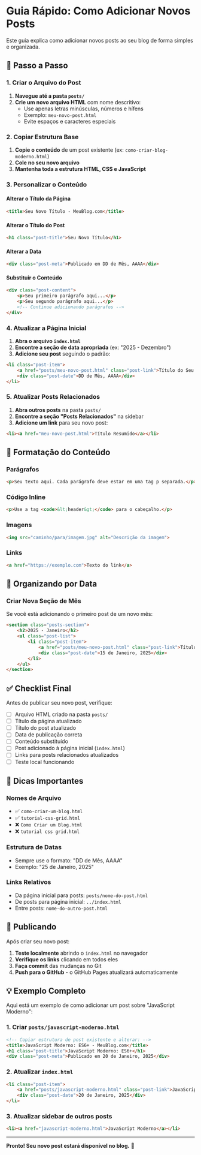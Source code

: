 # Guia Rápido: Como Adicionar Novos Posts

Este guia explica como adicionar novos posts ao seu blog de forma simples e organizada.

## 📝 Passo a Passo

### 1. Criar o Arquivo do Post

1. **Navegue até a pasta `posts/`**
2. **Crie um novo arquivo HTML** com nome descritivo:
   - Use apenas letras minúsculas, números e hífens
   - Exemplo: `meu-novo-post.html`
   - Evite espaços e caracteres especiais

### 2. Copiar Estrutura Base

1. **Copie o conteúdo** de um post existente (ex: `como-criar-blog-moderno.html`)
2. **Cole no seu novo arquivo**
3. **Mantenha toda a estrutura HTML, CSS e JavaScript**

### 3. Personalizar o Conteúdo

#### Alterar o Título da Página
```html
<title>Seu Novo Título - MeuBlog.com</title>
```

#### Alterar o Título do Post
```html
<h1 class="post-title">Seu Novo Título</h1>
```

#### Alterar a Data
```html
<div class="post-meta">Publicado em DD de Mês, AAAA</div>
```

#### Substituir o Conteúdo
```html
<div class="post-content">
    <p>Seu primeiro parágrafo aqui...</p>
    <p>Seu segundo parágrafo aqui...</p>
    <!-- Continue adicionando parágrafos -->
</div>
```

### 4. Atualizar a Página Inicial

1. **Abra o arquivo `index.html`**
2. **Encontre a seção de data apropriada** (ex: "2025 - Dezembro")
3. **Adicione seu post** seguindo o padrão:

```html
<li class="post-item">
    <a href="posts/meu-novo-post.html" class="post-link">Título do Seu Post</a>
    <div class="post-date">DD de Mês, AAAA</div>
</li>
```

### 5. Atualizar Posts Relacionados

1. **Abra outros posts** na pasta `posts/`
2. **Encontre a seção "Posts Relacionados"** na sidebar
3. **Adicione um link** para seu novo post:

```html
<li><a href="meu-novo-post.html">Título Resumido</a></li>
```

## 🎨 Formatação do Conteúdo

### Parágrafos
```html
<p>Seu texto aqui. Cada parágrafo deve estar em uma tag p separada.</p>
```

### Código Inline
```html
<p>Use a tag <code>&lt;header&gt;</code> para o cabeçalho.</p>
```

### Imagens
```html
<img src="caminho/para/imagem.jpg" alt="Descrição da imagem">
```

### Links
```html
<a href="https://exemplo.com">Texto do link</a>
```

## 📅 Organizando por Data

### Criar Nova Seção de Mês
Se você está adicionando o primeiro post de um novo mês:

```html
<section class="posts-section">
    <h2>2025 - Janeiro</h2>
    <ul class="post-list">
        <li class="post-item">
            <a href="posts/meu-novo-post.html" class="post-link">Título do Post</a>
            <div class="post-date">15 de Janeiro, 2025</div>
        </li>
    </ul>
</section>
```

## ✅ Checklist Final

Antes de publicar seu novo post, verifique:

- [ ] Arquivo HTML criado na pasta `posts/`
- [ ] Título da página atualizado
- [ ] Título do post atualizado  
- [ ] Data de publicação correta
- [ ] Conteúdo substituído
- [ ] Post adicionado à página inicial (`index.html`)
- [ ] Links para posts relacionados atualizados
- [ ] Teste local funcionando

## 🔧 Dicas Importantes

### Nomes de Arquivo
- ✅ `como-criar-um-blog.html`
- ✅ `tutorial-css-grid.html`
- ❌ `Como Criar um Blog.html`
- ❌ `tutorial css grid.html`

### Estrutura de Datas
- Sempre use o formato: "DD de Mês, AAAA"
- Exemplo: "25 de Janeiro, 2025"

### Links Relativos
- Da página inicial para posts: `posts/nome-do-post.html`
- De posts para página inicial: `../index.html`
- Entre posts: `nome-do-outro-post.html`

## 🚀 Publicando

Após criar seu novo post:

1. **Teste localmente** abrindo o `index.html` no navegador
2. **Verifique os links** clicando em todos eles
3. **Faça commit** das mudanças no Git
4. **Push para o GitHub** - o GitHub Pages atualizará automaticamente

## 💡 Exemplo Completo

Aqui está um exemplo de como adicionar um post sobre "JavaScript Moderno":

### 1. Criar `posts/javascript-moderno.html`
```html
<!-- Copiar estrutura de post existente e alterar: -->
<title>JavaScript Moderno: ES6+ - MeuBlog.com</title>
<h1 class="post-title">JavaScript Moderno: ES6+</h1>
<div class="post-meta">Publicado em 20 de Janeiro, 2025</div>
```

### 2. Atualizar `index.html`
```html
<li class="post-item">
    <a href="posts/javascript-moderno.html" class="post-link">JavaScript Moderno: ES6+</a>
    <div class="post-date">20 de Janeiro, 2025</div>
</li>
```

### 3. Atualizar sidebar de outros posts
```html
<li><a href="javascript-moderno.html">JavaScript Moderno</a></li>
```

---

**Pronto! Seu novo post estará disponível no blog.** 🎉


